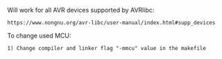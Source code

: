 Will work for all AVR devices supported by AVRlibc:

    https://www.nongnu.org/avr-libc/user-manual/index.html#supp_devices
  
To change used MCU:

    1) Change compiler and linker flag "-mmcu" value in the makefile
